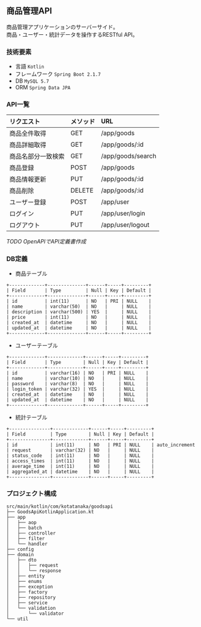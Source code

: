 ## 商品管理API
商品管理アプリケーションのサーバーサイド。  
商品・ユーザー・統計データを操作するRESTful API。

### 技術要素
* 言語 `Kotlin`
* フレームワーク `Spring Boot 2.1.7`
* DB `MySQL 5.7`
* ORM `Spring Data JPA`

### API一覧
| リクエスト | メソッド | URL |
|:---|:---|:---|
| 商品全件取得 | GET | /app/goods |
| 商品詳細取得 | GET | /app/goods/:id |
| 商品名部分一致検索 | GET | /app/goods/search |
| 商品登録 | POST | /app/goods |
| 商品情報更新 | PUT | /app/goods/:id |
| 商品削除 | DELETE | /app/goods/:id |
| ユーザー登録 | POST | /app/user |
| ログイン | PUT | /app/user/login |
| ログアウト | PUT | /app/user/logout |

*TODO OpenAPIでAPI定義書作成*

### DB定義
* 商品テーブル
```
+-------------+--------------+------+-----+---------+
| Field       | Type         | Null | Key | Default |
+-------------+--------------+------+-----+---------+
| id          | int(11)      | NO   | PRI | NULL    |
| name        | varchar(50)  | NO   |     | NULL    |
| description | varchar(500) | YES  |     | NULL    |
| price       | int(11)      | NO   |     | NULL    |
| created_at  | datetime     | NO   |     | NULL    |
| updated_at  | datetime     | NO   |     | NULL    |
+-------------+--------------+------+-----+---------+
```

* ユーザーテーブル
```
+-------------+-------------+------+-----+---------+
| Field       | Type        | Null | Key | Default |
+-------------+-------------+------+-----+---------+
| id          | varchar(16) | NO   | PRI | NULL    |
| name        | varchar(10) | NO   |     | NULL    |
| password    | varchar(8)  | NO   |     | NULL    |
| login_token | varchar(32) | YES  |     | NULL    |
| created_at  | datetime    | NO   |     | NULL    |
| updated_at  | datetime    | NO   |     | NULL    |
+-------------+-------------+------+-----+---------+
```

* 統計テーブル
```
+---------------+-------------+------+-----+---------+
| Field         | Type        | Null | Key | Default |
+---------------+-------------+------+-----+---------+
| id            | int(11)     | NO   | PRI | NULL    | auto_increment
| request       | varchar(32) | NO   |     | NULL    |
| status_code   | int(11)     | NO   |     | NULL    |
| access_times  | int(11)     | NO   |     | NULL    |
| average_time  | int(11)     | NO   |     | NULL    |
| aggregated_at | datetime    | NO   |     | NULL    |
+---------------+-------------+------+-----+---------+
```

### プロジェクト構成
```
src/main/kotlin/com/kotatanaka/goodsapi
├── GoodsApiKotlinApplication.kt
├── app
│   ├── aop
│   ├── batch
│   ├── controller
│   ├── filter
│   └── handler
├── config
├── domain
│   ├── dto
│   │   ├── request
│   │   └── response
│   ├── entity
│   ├── enums
│   ├── exception
│   ├── factory
│   ├── repository
│   ├── service
│   └── validation
│       └── validator
└── util
```
